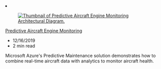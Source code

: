 <!-- This file is automatically generated by build/architectures/build_index.py. Any updates will be lost. -->

<!-- markdownlint-disable MD033 -->

<li class="grid-item item-column" data-categories="Analytics AI + Machine Learning ">
<article class="card">
    <div class="card-header has-margin-bottom-none" aria-hidden="true">
        <figure class="image diagram has-height-175 has-overflow-hidden level">
            <a href="/azure/architecture/solution-ideas/articles/aircraft-engine-monitoring-for-predictive-maintenance-in-aerospace"><img src="/azure/architecture/browse/thumbs/aircraft-engine-monitoring-for-predictive-maintenance-in-aerospace.png" class="diagram" alt="Thumbnail of Predictive Aircraft Engine Monitoring Architectural Diagram." data-linktype="relative-path"></a>
        </figure>
    </div>
    <div class="card-content">
        <a class="card-content-title has-margin-top-none" href="/azure/architecture/solution-ideas/articles/aircraft-engine-monitoring-for-predictive-maintenance-in-aerospace">
            <p>Predictive Aircraft Engine Monitoring</p>
        </a>
        <ul class="card-content-metadata">
            <li>12/16/2019</li>
            <li>2 min read</li>
        </ul>
        <p class="card-content-description">Microsoft Azure's Predictive Maintenance solution demonstrates how to combine real-time aircraft data with analytics to monitor aircraft health.</p>
        <div class="bottom-to-top-fade is-hidden-mobile"></div>
    </div>
</article>
</li>
